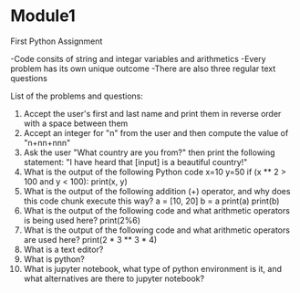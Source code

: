 # Module1
First Python Assignment 

-Code consits of string and integar variables and arithmetics 
-Every problem has its own unique outcome
-There are also three regular text questions

List of the problems and questions: 

1. 	Accept the user's first and last name and print them in reverse order with a space between them
2.  Accept an integer for "n" from the user and then compute the value of "n+nn+nnn"
3.  Ask the user "What country are you from?" then print the following statement: "I have heard that [input] is a beautiful country!"
4.  What is the output of the following Python code
    x=10
    y=50 
    if (x ** 2 > 100 and y < 100):
        print(x, y) 
 5. What is the output of the following addition (+) operator, and why does this code chunk execute this way?
    a = [10, 20]
    b = a
    print(a)
    print(b)
 6. What is the output of the following code and what arithmetic operators is being used here? 
     print(2%6) 
 7. What is the output of the following code and what arithmetic operators are used here? 
    print(2 * 3 ** 3 * 4)
 8. What is a text editor?
 9. What is python?
 10. What is jupyter notebook, what type of python environment is it, and what alternatives are there to jupyter notebook?
